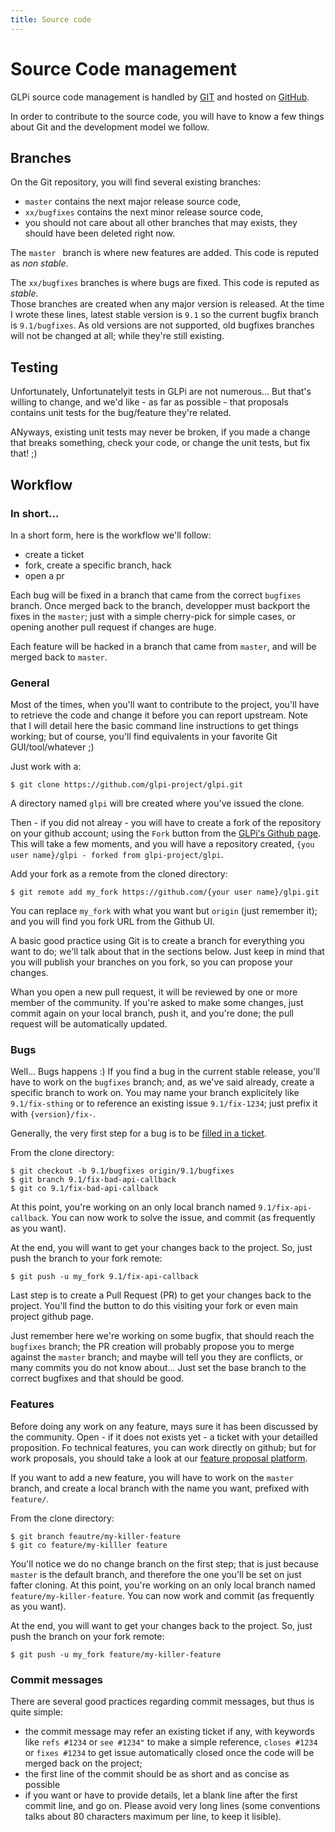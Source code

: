 ```yaml
---
title: Source code
---
```


Source Code management
======================

GLPi source code management is handled by [GIT](https://en.wikipedia.org/wiki/Git) and hosted on [GitHub](https://github.com/glpi-project/glpi).

In order to contribute to the source code, you will have to know a few things about Git and the development model we follow.

Branches
--------

On the Git repository, you will  find several existing branches:
- `master` contains the next major release source code,
- `xx/bugfixes` contains the next minor release source code,
- you should not care about all other branches that may exists, they should have been deleted right now.


The `master ` branch is where new features are added. This code is reputed as _non stable_.

The `xx/bugfixes` branches is where bugs are fixed. This code is reputed as _stable_.<br/>
Those branches are created when any major version is released. At the time I wrote these lines, latest stable version is `9.1` so the current bugfix branch is `9.1/bugfixes`. As old versions are not supported, old bugfixes branches will not be changed at all; while they're still existing.

Testing
-------

Unfortunately, Unfortunatelyit tests in GLPi are not numerous... But that's willing to change, and we'd like - as far as possible - that proposals contains unit tests for the bug/feature they're related.

ANyways, existing unit tests may never be broken, if you made a change that breaks something, check your code, or change the unit tests, but fix that! ;)

Workflow
--------

### In short...

In a short form, here is the workflow we'll follow:
- create a ticket
- fork, create a specific branch, hack
- open a pr

Each bug will be fixed in a branch that came from the correct `bugfixes` branch. Once merged back to the branch, developper must backport the fixes in the `master`; just with a simple cherry-pick for simple cases, or opening another pull request if changes are huge.

Each feature will be hacked in a branch that came from `master`, and will be merged back to `master`.

### General

Most of the times, when you'll want to contribute to the project, you'll have to retrieve the code and change it before you can report upstream. Note that I will detail here the basic command line instructions to get things working; but of course, you'll find equivalents in your favorite Git GUI/tool/whatever ;)

Just work with a:
```
$ git clone https://github.com/glpi-project/glpi.git
```

A directory named `glpi` will bre created where you've issued the clone.

Then - if you did not alreay - you will have to create a fork of the repository on your github account; using the `Fork` button from the [GLPi's Github page](https://github.com/glpi-project/glpi/). This will take a few moments, and you will have a repository created, `{you user name}/glpi - forked from glpi-project/glpi`.

Add your fork as a remote from the cloned directory:
```
$ git remote add my_fork https://github.com/{your user name}/glpi.git
```

You can replace `my_fork` with what you want but `origin` (just remember it); and you will find you fork URL from the Github UI.

A basic good practice using Git is to create a branch for everything you want to do; we'll talk about that in the sections below. Just keep in mind that you will publish your branches on you fork, so you can propose your changes.

Whan you open a new pull request, it will be reviewed by one or more member of the community. If you're asked to make some changes, just commit again on your local branch, push it, and you're done; the pull request will be automatically updated.

### Bugs

Well... Bugs happens :) If you find a bug in the current stable release, you'll have to work on the `bugfixes` branch; and, as we've said already, create a specific branch to work on. You may name your branch explicitely like `9.1/fix-sthing` or to reference an existing issue `9.1/fix-1234`; just prefix it with `{version}/fix-`.

Generally, the very first step for a bug is to be [filled in a ticket](https://github.com/glpi-project/glpi/issues).

From the clone directory:
```
$ git checkout -b 9.1/bugfixes origin/9.1/bugfixes
$ git branch 9.1/fix-bad-api-callback
$ git co 9.1/fix-bad-api-callback
```
At this point, you're working on an only local branch named `9.1/fix-api-callback`. You can now work to solve the issue, and commit (as frequently as you want).

At the end, you will want to get your changes back to the project. So, just push the branch to your fork remote:
```
$ git push -u my_fork 9.1/fix-api-callback
```

Last step is to create a Pull Request (PR) to get your changes back to the project. You'll find the button to do this visiting your fork or even main project github page.

Just remember here we're working on some bugfix, that should reach the `bugfixes` branch; the PR creation will probably propose you to merge against the `master` branch; and maybe will tell you they are conflicts, or many commits you do not know about... Just set the base branch to the correct bugfixes and that should be good.

### Features

Before doing any work on any feature, mays sure it has been discussed by the community. Open - if it does not exists yet - a ticket with your detailled proposition. Fo technical features, you can work directly on github; but for work proposals, you should take a look at our [feature proposal platform](http://glpi.userecho.com/).

If you want to add a new feature, you will have to work on the `master` branch, and create a local branch with the name you want, prefixed with `feature/`.

From the clone directory:
```
$ git branch feautre/my-killer-feature
$ git co feature/my-killler feature
```

You'll notice we do no change branch on the first step; that is just because `master` is the default branch, and therefore the one you'll be set on just fafter cloning. At this point, you're working on an only local branch named `feature/my-killer-feature`. You can now work and commit (as frequently as you want).

At the end, you will want to get your changes back to the project. So, just push the branch on your fork remote:
```
$ git push -u my_fork feature/my-killer-feature
```

### Commit messages

There are several good practices regarding commit messages, but thus is quite simple:
- the commit message may refer an existing ticket if any, with keywords like `refs #1234` or `see #1234"` to make a simple reference, `closes #1234` or `fixes #1234` to get issue automatically closed once the code will be merged back on the project;
- the first line of the commit should be as short and as concise as possible
- if you want or have to provide details, let a blank line after the first commit line, and go on. Please avoid very long lines (some conventions talks about 80 characters maximum per line, to keep it lisible).

